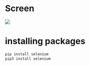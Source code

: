 # Screen
![](https://github.com/nu11secur1ty/Linux_Deployment_Administration_Hacks-Programing/blob/master/Python_Selenium/screenshots/google.png)

# installing packages

```bash
pip install selenium
pip3 install selenium
```
